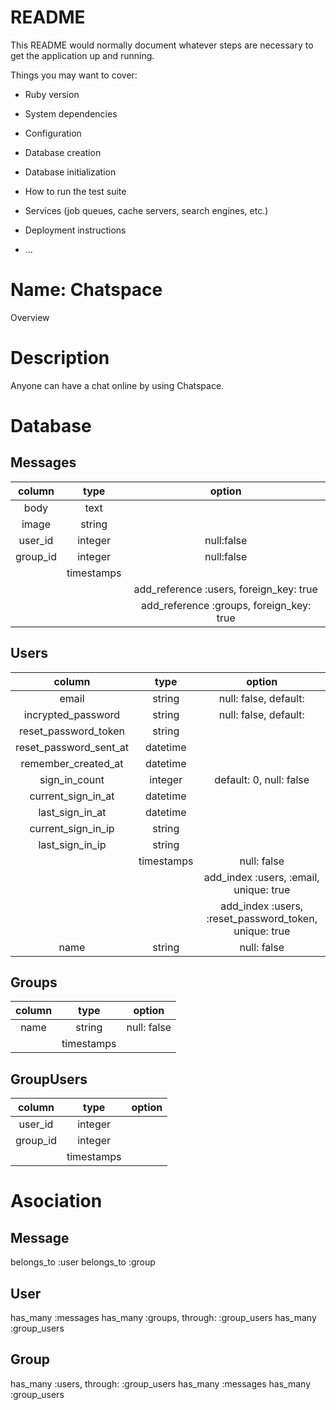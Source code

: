# README

This README would normally document whatever steps are necessary to get the
application up and running.

Things you may want to cover:

* Ruby version

* System dependencies

* Configuration

* Database creation

* Database initialization

* How to run the test suite

* Services (job queues, cache servers, search engines, etc.)

* Deployment instructions

* ...

Name: Chatspace
====

Overview

# Description

Anyone can have a chat online by using Chatspace.

# Database

## Messages

|column  |   type   |                                  option|
|:----:  |:--------:|:--------------------------------------:|
|body    |   text   |                                        |
|image   |  string  |                                        |
|user_id | integer  |                              null:false|
|group_id| integer  |                              null:false|
|        |timestamps|                                        |
|        |          | add_reference :users, foreign_key: true|
|        |          |add_reference :groups, foreign_key: true|

## Users

|column                |   type   |                                               option|
|:--------------------:|:--------:|:---------------------------------------------------:|
|email                 |  string  |                                null: false, default:|
|incrypted_password    |  string  |                                null: false, default:|
|reset_password_token  |  string  |                                                     |
|reset_password_sent_at| datetime |                                                     |
|remember_created_at   | datetime |                                                     |
|sign_in_count         | integer  |                              default: 0, null: false|
|current_sign_in_at    | datetime |                                                     |
|last_sign_in_at       | datetime |                                                     |
|current_sign_in_ip    |  string  |                                                     |
|last_sign_in_ip       |  string  |                                                     |
|                      |timestamps|                                          null: false|
|                      |          |               add_index :users, :email, unique: true|
|                      |          |add_index :users, :reset_password_token, unique: true|
|name                  |  string  |                                          null: false|

## Groups

|column    |   type   |     option|
|:--------:|:--------:|:---------:|
|name      |  string  |null: false|
|          |timestamps|           |

## GroupUsers

|column    |   type   |option|
|:--------:|:--------:|:----:|
|user_id | integer  |        |
|group_id| integer  |        |
|        |timestamps|        |


# Asociation

## Message
  belongs_to :user
  belongs_to :group

## User
  has_many :messages
  has_many :groups, through: :group_users
  has_many :group_users

## Group
  has_many :users, through: :group_users
  has_many :messages
  has_many :group_users
